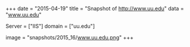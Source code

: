 
+++
date = "2015-04-19"
title = "Snapshot of http://www.uu.edu"
data = "www.uu.edu"

Server = ["IIS"]
domain = ["uu.edu"]

  image = "snapshots/2015_16/www.uu.edu.png"
+++
#
